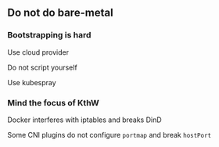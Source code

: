 ## Do not do bare-metal

### Bootstrapping is hard

Use cloud provider

Do not script yourself

Use kubespray

### Mind the focus of KthW

Docker interferes with iptables and breaks DinD

Some CNI plugins do not configure `portmap` and break `hostPort`
